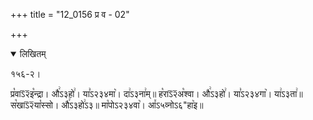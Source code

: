 +++
title = "12_0156 प्र व - 02"

+++
<details open><summary>लिखितम्</summary>

१५६-२।

प्र꣡वाऽ᳒२᳒इ꣡न्द्रा। औ꣢ऽ३हो꣢। या꣣ऽ२३४मा꣥। दा꣢ऽ३ना꣢म्॥ ह꣡राऽ᳒२᳒अ꣡श्वा। औ꣢ऽ३हो꣢। या꣣ऽ२३४गा꣥। या꣢ऽ३ता꣢॥ स꣡खाऽ᳒२᳒या꣡स्सो। औ꣢ऽ३हो꣢ऽ३॥ मा꣡पोऽ२३४वा꣥। आ꣤ऽ५व्नोऽ६"हा꣥इ॥
</details>